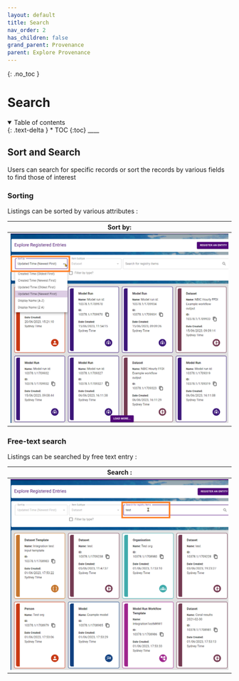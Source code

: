 ```yaml
---
layout: default
title: Search
nav_order: 2
has_children: false
grand_parent: Provenance
parent: Explore Provenance
---
```

{: .no_toc }
# Search
<details  open markdown="block">
  <summary>
    Table of contents
  </summary>
{: .text-delta }
* TOC
{:toc}
____
</details>

## Sort and Search
Users can search for specific records or sort the records by various fields to find those of interest
 
### Sorting 

Listings can be sorted by various attributes :

|                                   Sort by:                             |
| :-----------------------------------------------------------------------------: | 
| <img src="../../assets/images/provenance/70_Sort.png" alt="drawing" width="600"/>      |
 
### Free-text search 

Listings can be searched by free text entry :

|                                   Search :                               |
| :-----------------------------------------------------------------------------: | 
| <img src="../../assets/images/provenance/80_Search.png" alt="drawing" width="600"/>      |